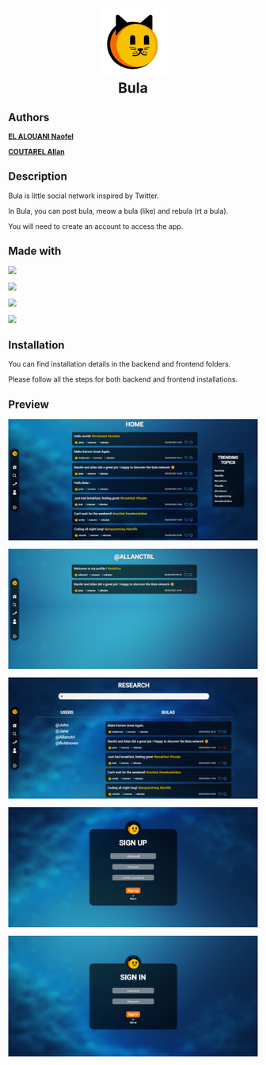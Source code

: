 <h1 align="center" >
<img width="140" src="./frontend/src/assets/bula.svg">
<br>Bula
</h1>

## Authors
**[EL ALOUANI Naofel](https://github.com/Naofel-eal)**

**[COUTAREL Allan](https://github.com/a-coutarel)**

## Description
Bula is little social network inspired by Twitter. 

In Bula, you can post bula, meow a bula (like) and rebula (rt a bula).

You will need to create an account to access the app.

## Made with

![](http://ForTheBadge.com/images/badges/made-with-python.svg)

![](https://img.shields.io/badge/Angular-DD0031?style=for-the-badge&logo=angular&logoColor=white)

![](https://img.shields.io/badge/redis-%23DD0031.svg?&style=for-the-badge&logo=redis&logoColor=white)

![](https://img.shields.io/badge/Flask-000000?style=for-the-badge&logo=flask&logoColor=white)

## Installation

You can find installation details in the backend and frontend folders.

Please follow all the steps for both backend and frontend installations.

## Preview

![Home page](/preview/home.png)

![Profile page](/preview/profile.png)

![Research page](/preview/research.png)

![Sign up page](/preview/signup.png)

![Sign in page](/preview/signin.png)